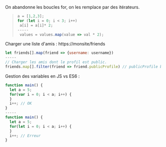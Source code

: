 On abandonne les boucles for, on les remplace par des itérateurs.
> ```  javascript
> a = [1,2,3];
> for (let i = 0; i < 3; i++)
>  a[i] = a[i]* 2;
> -----
>  values = values.map(value => val * 2);
>  ```

Charger une liste d'amis : https://monsite/friends

``` javascript
let friends[].map(friend => {username: username})
-----
// Charger les amis dont le profil est public.
friends.map[].filter(friend => friend.publicProfile) // publicProfile booléen
```

Gestion des variables en JS vs ES6 :
``` javascript
function main() {
  let a = 5;
  for(var i = 0; i < a; i++) {
  }
  i++; // OK
}
-----
function main() {
  let a = 5;
  for(let i = 0; i < a; i++) {
  }
  i++; // Erreur
}
```
<!--stackedit_data:
eyJoaXN0b3J5IjpbLTIwMTgyMzYxMDEsLTcwODgwNzAyOV19
-->